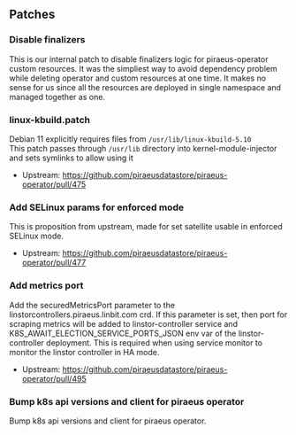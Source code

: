 ## Patches

### Disable finalizers

This is our internal patch to disable finalizers logic for piraeus-operator custom resources.
It was the simpliest way to avoid dependency problem while deleting operator and custom resources at one time.
It makes no sense for us since all the resources are deployed in single namespace and managed together as one.

### linux-kbuild.patch

Debian 11 explicitly requires files from `/usr/lib/linux-kbuild-5.10`  
This patch passes through `/usr/lib` directory into kernel-module-injector and sets symlinks to allow using it

- Upstream: https://github.com/piraeusdatastore/piraeus-operator/pull/475

### Add SELinux params for enforced mode

This is proposition from upstream, made for set satellite usable in enforced SELinux mode. 

- Upstream: https://github.com/piraeusdatastore/piraeus-operator/pull/477


### Add metrics port

Add the securedMetricsPort parameter to the linstorcontrollers.piraeus.linbit.com crd. If this parameter is set, then port for scraping metrics will be added to linstor-controller service and K8S_AWAIT_ELECTION_SERVICE_PORTS_JSON env var of the linstor-controller deployment. This is required when using service monitor to monitor the linstor controller in HA mode.

- Upstream: https://github.com/piraeusdatastore/piraeus-operator/pull/495


### Bump k8s api versions and client for piraeus operator

Bump k8s api versions and client for piraeus operator.

